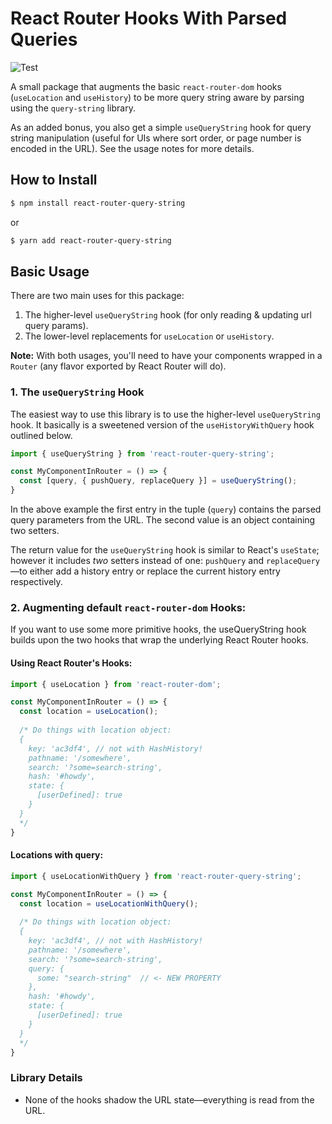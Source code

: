 # React Router Hooks With Parsed Queries

![Test](https://github.com/aaronpanch/react-router-query-string/workflows/Test/badge.svg)

A small package that augments the basic `react-router-dom` hooks (`useLocation` and `useHistory`) to be more query string aware by parsing using the `query-string` library.

As an added bonus, you also get a simple `useQueryString` hook for query string manipulation (useful for UIs where sort order, or page number is encoded in the URL).  See the usage notes for more details.

## How to Install
```bash
$ npm install react-router-query-string
```
or 
```bash
$ yarn add react-router-query-string
```
## Basic Usage
There are two main uses for this package:

1. The higher-level `useQueryString` hook (for only reading & updating url query params).
2. The lower-level replacements for `useLocation` or `useHistory`.

**Note:** With both usages, you'll need to have your components wrapped in a `Router` (any flavor exported by React Router will do).

### 1. The `useQueryString` Hook
The easiest way to use this library is to use the higher-level `useQueryString` hook. It basically is a sweetened version of the `useHistoryWithQuery` hook outlined below.

```jsx
import { useQueryString } from 'react-router-query-string';

const MyComponentInRouter = () => {
  const [query, { pushQuery, replaceQuery }] = useQueryString();
}
```
In the above example the first entry in the tuple (`query`) contains the parsed query parameters from the URL.  The second value is an object containing two setters.

The return value for the `useQueryString` hook is similar to React's `useState`; however it includes _two_ setters instead of one: `pushQuery` and `replaceQuery`—to either add a history entry or replace the current history entry respectively.

### 2. Augmenting default `react-router-dom` Hooks:
If you want to use some more primitive hooks, the useQueryString hook builds upon the two hooks that wrap the underlying React Router hooks.

#### Using React Router's Hooks:
```jsx
import { useLocation } from 'react-router-dom';

const MyComponentInRouter = () => {
  const location = useLocation();
  
  /* Do things with location object:
  {
    key: 'ac3df4', // not with HashHistory!
    pathname: '/somewhere',
    search: '?some=search-string',
    hash: '#howdy',
    state: {
      [userDefined]: true
    }
  }
  */
}
```

#### Locations with query:
```jsx
import { useLocationWithQuery } from 'react-router-query-string';

const MyComponentInRouter = () => {
  const location = useLocationWithQuery();
  
  /* Do things with location object:
  {
    key: 'ac3df4', // not with HashHistory!
    pathname: '/somewhere',
    search: '?some=search-string',
    query: {
      some: "search-string"  // <- NEW PROPERTY
    },
    hash: '#howdy',
    state: {
      [userDefined]: true
    }
  }
  */
}
```

### Library Details

- None of the hooks shadow the URL state—everything is read from the URL.
